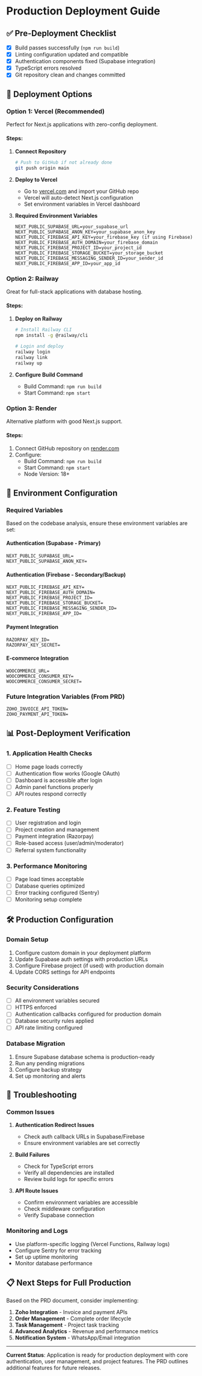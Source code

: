 # Production Deployment Guide

## ✅ Pre-Deployment Checklist

- [x] Build passes successfully (`npm run build`)
- [x] Linting configuration updated and compatible
- [x] Authentication components fixed (Supabase integration)
- [x] TypeScript errors resolved
- [x] Git repository clean and changes committed

## 🚀 Deployment Options

### Option 1: Vercel (Recommended)
Perfect for Next.js applications with zero-config deployment.

#### Steps:
1. **Connect Repository**
   ```bash
   # Push to GitHub if not already done
   git push origin main
   ```

2. **Deploy to Vercel**
   - Go to [vercel.com](https://vercel.com) and import your GitHub repo
   - Vercel will auto-detect Next.js configuration
   - Set environment variables in Vercel dashboard

3. **Required Environment Variables**
   ```
   NEXT_PUBLIC_SUPABASE_URL=your_supabase_url
   NEXT_PUBLIC_SUPABASE_ANON_KEY=your_supabase_anon_key
   NEXT_PUBLIC_FIREBASE_API_KEY=your_firebase_key (if using Firebase)
   NEXT_PUBLIC_FIREBASE_AUTH_DOMAIN=your_firebase_domain
   NEXT_PUBLIC_FIREBASE_PROJECT_ID=your_project_id
   NEXT_PUBLIC_FIREBASE_STORAGE_BUCKET=your_storage_bucket
   NEXT_PUBLIC_FIREBASE_MESSAGING_SENDER_ID=your_sender_id
   NEXT_PUBLIC_FIREBASE_APP_ID=your_app_id
   ```

### Option 2: Railway
Great for full-stack applications with database hosting.

#### Steps:
1. **Deploy on Railway**
   ```bash
   # Install Railway CLI
   npm install -g @railway/cli
   
   # Login and deploy
   railway login
   railway link
   railway up
   ```

2. **Configure Build Command**
   - Build Command: `npm run build`
   - Start Command: `npm start`

### Option 3: Render
Alternative platform with good Next.js support.

#### Steps:
1. Connect GitHub repository on [render.com](https://render.com)
2. Configure:
   - Build Command: `npm run build`
   - Start Command: `npm start`
   - Node Version: 18+

## 🔧 Environment Configuration

### Required Variables
Based on the codebase analysis, ensure these environment variables are set:

#### Authentication (Supabase - Primary)
```
NEXT_PUBLIC_SUPABASE_URL=
NEXT_PUBLIC_SUPABASE_ANON_KEY=
```

#### Authentication (Firebase - Secondary/Backup)
```
NEXT_PUBLIC_FIREBASE_API_KEY=
NEXT_PUBLIC_FIREBASE_AUTH_DOMAIN=
NEXT_PUBLIC_FIREBASE_PROJECT_ID=
NEXT_PUBLIC_FIREBASE_STORAGE_BUCKET=
NEXT_PUBLIC_FIREBASE_MESSAGING_SENDER_ID=
NEXT_PUBLIC_FIREBASE_APP_ID=
```

#### Payment Integration
```
RAZORPAY_KEY_ID=
RAZORPAY_KEY_SECRET=
```

#### E-commerce Integration
```
WOOCOMMERCE_URL=
WOOCOMMERCE_CONSUMER_KEY=
WOOCOMMERCE_CONSUMER_SECRET=
```

### Future Integration Variables (From PRD)
```
ZOHO_INVOICE_API_TOKEN=
ZOHO_PAYMENT_API_TOKEN=
```

## 📊 Post-Deployment Verification

### 1. Application Health Checks
- [ ] Home page loads correctly
- [ ] Authentication flow works (Google OAuth)
- [ ] Dashboard is accessible after login
- [ ] Admin panel functions properly
- [ ] API routes respond correctly

### 2. Feature Testing
- [ ] User registration and login
- [ ] Project creation and management
- [ ] Payment integration (Razorpay)
- [ ] Role-based access (user/admin/moderator)
- [ ] Referral system functionality

### 3. Performance Monitoring
- [ ] Page load times acceptable
- [ ] Database queries optimized
- [ ] Error tracking configured (Sentry)
- [ ] Monitoring setup complete

## 🛠 Production Configuration

### Domain Setup
1. Configure custom domain in your deployment platform
2. Update Supabase auth settings with production URLs
3. Configure Firebase project (if used) with production domain
4. Update CORS settings for API endpoints

### Security Considerations
- [ ] All environment variables secured
- [ ] HTTPS enforced
- [ ] Authentication callbacks configured for production domain
- [ ] Database security rules applied
- [ ] API rate limiting configured

### Database Migration
1. Ensure Supabase database schema is production-ready
2. Run any pending migrations
3. Configure backup strategy
4. Set up monitoring and alerts

## 🚨 Troubleshooting

### Common Issues
1. **Authentication Redirect Issues**
   - Check auth callback URLs in Supabase/Firebase
   - Ensure environment variables are set correctly

2. **Build Failures**
   - Check for TypeScript errors
   - Verify all dependencies are installed
   - Review build logs for specific errors

3. **API Route Issues**
   - Confirm environment variables are accessible
   - Check middleware configuration
   - Verify Supabase connection

### Monitoring and Logs
- Use platform-specific logging (Vercel Functions, Railway logs)
- Configure Sentry for error tracking
- Set up uptime monitoring
- Monitor database performance

## 📋 Next Steps for Full Production

Based on the PRD document, consider implementing:
1. **Zoho Integration** - Invoice and payment APIs
2. **Order Management** - Complete order lifecycle
3. **Task Management** - Project task tracking
4. **Advanced Analytics** - Revenue and performance metrics
5. **Notification System** - WhatsApp/Email integration

---

**Current Status**: Application is ready for production deployment with core authentication, user management, and project features. The PRD outlines additional features for future releases.